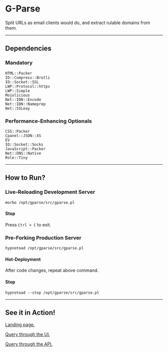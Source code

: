 # G-Parse

Split URLs as email clients would do, and extract rulable domains from them.

---

## Dependencies

### Mandatory
    HTML::Packer
    IO::Compress::Brotli
    IO::Socket::SSL
    LWP::Protocol::https
    LWP::Simple
    Mojolicious
    Net::IDN::Encode
    Net::IDN::Nameprep
    Net::SSLeay

### Performance-Enhancing Optionals
    CSS::Packer
    Cpanel::JSON::XS
    EV
    IO::Socket::Socks
    JavaScript::Packer
    Net::DNS::Native
    Role::Tiny

---

## How to Run?

### Live-Reloading Development Server

    morbo /opt/gparse/src/gparse.pl

#### Stop

Press `Ctrl + C` to exit.

### Pre-Forking Production Server

    hypnotoad /opt/gparse/src/gparse.pl

#### Hot-Deployment

After code changes, repeat above command.

#### Stop

    hypnotoad --stop /opt/gparse/src/gparse.pl

---

## See it in Action!

[Landing page.](https://gparse.ankitpati.in "G-Parse")

[Query through the UI.](https://gparse.ankitpati.in/#https://username:password@www.sitpune.%E0%A4%AD%E0%A4%BE%E0%A4%B0%E0%A4%A4.edu.in.kyoto.jp:8080/ankitpati?hello#anchor "Displays a nice table.")

[Query through the API.](https://gparse.ankitpati.in/https://username:password@www.sitpune.%E0%A4%AD%E0%A4%BE%E0%A4%B0%E0%A4%A4.edu.in.kyoto.jp:8080/ankitpati?hello "Returns JSON.")
